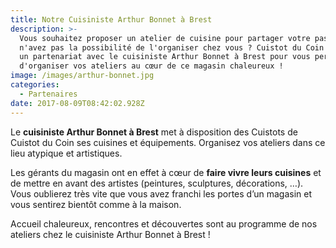 ```yaml
---
title: Notre Cuisiniste Arthur Bonnet à Brest
description: >-
  Vous souhaitez proposer un atelier de cuisine pour partager votre passion mais
  n'avez pas la possibilité de l'organiser chez vous ? Cuistot du Coin a tissé
  un partenariat avec le cuisiniste Arthur Bonnet à Brest pour vous permettre
  d'organiser vos ateliers au cœur de ce magasin chaleureux !
image: /images/arthur-bonnet.jpg
categories:
  - Partenaires
date: 2017-08-09T08:42:02.928Z
---
```

Le **cuisiniste Arthur Bonnet à Brest** met à disposition des Cuistots de Cuistot du Coin ses cuisines et équipements. Organisez vos ateliers dans ce lieu atypique et artistiques. 

Les gérants du magasin ont en effet à cœur de **faire vivre leurs cuisines** et de mettre en avant des artistes  (peintures, sculptures, décorations, …). Vous oublierez très vite que vous avez franchi les portes d’un magasin et vous sentirez bientôt comme à la maison.

Accueil chaleureux, rencontres et découvertes sont au programme de nos ateliers chez le cuisiniste Arthur Bonnet à Brest !



